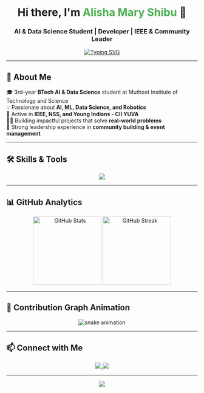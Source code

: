 <!-- Profile Header -->
<h1 align="center">
  Hi there, I'm <span style="color:#4CAF50;">Alisha Mary Shibu</span> 👋
</h1>
<h3 align="center">AI & Data Science Student | Developer | IEEE & Community Leader</h3>

<!-- Typing Animation -->
<p align="center">
  <a href="https://git.io/typing-svg">
    <img src="https://readme-typing-svg.herokuapp.com?font=Fira+Code&weight=500&size=22&pause=1000&color=4CAF50&center=true&vCenter=true&width=500&lines=AI+%26+Data+Science+Engineer;Passionate+about+AI+%26+ML;IEEE+WIE+Coordinator+%7C+Leader;Building+Projects+%26+Communities;Always+Learning+%26+Innovating" alt="Typing SVG" />
  </a>
</p>

---

<!-- About Me -->
## 🚀 About Me
🎓 3rd-year **BTech AI & Data Science** student at Muthoot Institute of Technology and Science  
💡 Passionate about **AI, ML, Data Science, and Robotics**  
🌱 Active in **IEEE, NSS, and Young Indians - CII YUVA**  
👩‍💻 Building impactful projects that solve **real-world problems**  
🎯 Strong leadership experience in **community building & event management**

---

<!-- Animated Skills -->
## 🛠️ Skills & Tools
<p align="center">
  <img src="https://skillicons.dev/icons?i=python,flask,html,css,js,github,git,figma,mysql,opencv" />
</p>

---

<!-- GitHub Stats -->
## 📊 GitHub Analytics
<p align="center">
  <img src="https://github-readme-stats.vercel.app/api?username=Alisha-2004&show_icons=true&theme=radical" alt="GitHub Stats" height="180"/>
  <img src="https://github-readme-streak-stats.herokuapp.com/?user=Alisha-2004&theme=radical" alt="GitHub Streak" height="180"/>
</p>

---

<!-- Snake Animation -->
## 🐍 Contribution Graph Animation
<p align="center">
  <img src="https://raw.githubusercontent.com/Alisha-2004/Alisha-2004/output/github-contribution-grid-snake.svg" alt="snake animation"/>
</p>

---

<!-- Contact -->
## 📫 Connect with Me
<p align="center">
  <a href="mailto:alishamaryshibu@gmail.com">
    <img src="https://img.shields.io/badge/Email-D14836?style=for-the-badge&logo=gmail&logoColor=white"/>
  </a>
  <a href="https://www.linkedin.com/in/alisha-mary-shibu-730040257/">
    <img src="https://img.shields.io/badge/LinkedIn-0077B5?style=for-the-badge&logo=linkedin&logoColor=white"/>
  </a>
</p>

---

<!-- Footer Animation -->
<p align="center">
  <img src="https://capsule-render.vercel.app/api?type=waving&color=4CAF50&height=120&section=footer"/>
</p>
